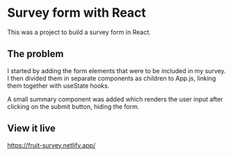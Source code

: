 # Survey form with React

This was a project to build a survey form in React.

## The problem

I started by adding the form elements that were to be included in my survey. I then divided them in separate components as children to App.js, linking them together with useState hooks. 

A small summary component was added which renders the user input after clicking on the submit button, hiding the form.

## View it live

https://fruit-survey.netlify.app/

